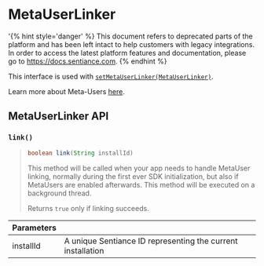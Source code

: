 # MetaUserLinker

'{% hint style='danger' %} This document refers to deprecated parts of the platform and has been left intact to help customers with legacy integrations. In order to access the latest platform features and documentation, please go to https://docs.sentiance.com. {% endhint %}

This interface is used with [`setMetaUserLinker(MetaUserLinker)`](sdkconfig/sdkconfig-builder.md#setmetauserlinker).

Learn more about Meta-Users [here](../../appendix/user-linking.md).

## MetaUserLinker API

### `link()`

> ```java
> boolean link(String installId)
> ```
>
> This method will be called when your app needs to handle MetaUser linking, normally during the first ever SDK initialization, but also if MetaUsers are enabled afterwards. This method will be executed on a background thread.
>
> Returns `true` only if linking succeeds.

| Parameters |                                                             |
| ---------- | ----------------------------------------------------------- |
| installId  | A unique Sentiance ID representing the current installation |
